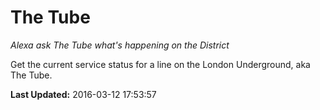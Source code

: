# The Tube
*Alexa ask The Tube what's happening on the District*

Get the current service status for a line on the London Underground, aka The Tube.

**Last Updated:** 2016-03-12 17:53:57